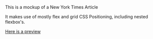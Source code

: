 This is a mockup of a New York Times Article

It makes use of mostly flex and grid CSS Positioning, including nested flexbox's.

[Here is a preview](https://jalcyon.github.io/NYT-Article-Mockup/)

